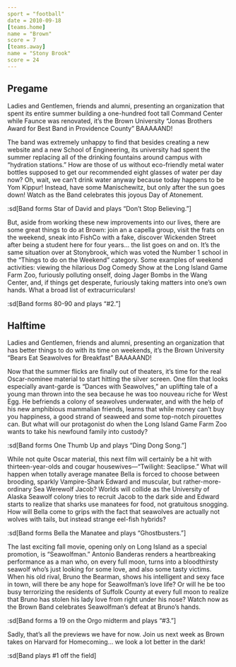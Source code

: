 ```yaml
---
sport = "football"
date = 2010-09-18
[teams.home]
name = "Brown"
score = 7
[teams.away]
name = "Stony Brook"
score = 24
---
```


## Pregame

Ladies and Gentlemen, friends and alumni, presenting an organization that spent its entire summer building a one-hundred foot tall Command Center while Faunce was renovated, it’s the Brown University “Jonas Brothers Award for Best Band in Providence County” BAAAAAND!

The band was extremely unhappy to find that besides creating a new website and a new School of Engineering, its university had spent the summer replacing all of the drinking fountains around campus with “hydration stations.” How are those of us without eco-friendly metal water bottles supposed to get our recommended eight glasses of water per day now? Oh, wait, we can’t drink water anyway because today happens to be Yom Kippur! Instead, have some Manischewitz, but only after the sun goes down! Watch as the Band celebrates this joyous Day of Atonement.

:sd[Band forms Star of David and plays “Don’t Stop Believing.”]

But, aside from working these new improvements into our lives, there are some great things to do at Brown: join an a capella group, visit the frats on the weekend, sneak into FishCo with a fake, discover Wickenden Street after being a student here for four years... the list goes on and on. It’s the same situation over at Stonybrook, which was voted the Number 1 school in the “Things to do on the Weekend” category. Some examples of weekend activities: viewing the hilarious Dog Comedy Show at the Long Island Game Farm Zoo, furiously polluting onself, doing Jager Bombs in the Wang Center, and, if things get desperate, furiously taking matters into one’s own hands. What a broad list of extracurriculars!

:sd[Band forms 80-90 and plays “#2.”]

## Halftime

Ladies and Gentlemen, friends and alumni, presenting an organization that has better things to do with its time on weekends, it’s the Brown University “Bears Eat Seawolves for Breakfast” BAAAAAND!

Now that the summer flicks are finally out of theaters, it’s time for the real Oscar-nominee material to start hitting the silver screen. One film that looks especially avant-garde is “Dances with Seawolves,” an uplifting tale of a young man thrown into the sea because he was too nouveau riche for West Egg. He befriends a colony of seawolves underwater, and with the help of his new amphibious mammalian friends, learns that while money can’t buy you happiness, a good strand of seaweed and some top-notch pirouettes can. But what will our protagonist do when the Long Island Game Farm Zoo wants to take his newfound family into custody?

:sd[Band forms One Thumb Up and plays “Ding Dong Song.”]

While not quite Oscar material, this next film will certainly be a hit with thirteen-year-olds and cougar housewives—“Twilight: Seaclipse.” What will happen when totally average manatee Bella is forced to choose between brooding, sparkly Vampire-Shark Edward and muscular, but rather-more-ordinary Sea Werewolf Jacob? Worlds will collide as the University of Alaska Seawolf colony tries to recruit Jacob to the dark side and Edward starts to realize that sharks use manatees for food, not gratuitous snogging. How will Bella come to grips with the fact that seawolves are actually not wolves with tails, but instead strange eel-fish hybrids?

:sd[Band forms Bella the Manatee and plays “Ghostbusters.”]

The last exciting fall movie, opening only on Long Island as a special promotion, is “Seawolfman.” Antonio Banderas renders a heartbreaking performance as a man who, on every full moon, turns into a bloodthirsty seawolf who’s just looking for some love, and also some tasty victims. When his old rival, Bruno the Bearman, shows his intelligent and sexy face in town, will there be any hope for Seawolfman’s love life? Or will he be too busy terrorizing the residents of Suffolk County at every full moon to realize that Bruno has stolen his lady love from right under his nose? Watch now as the Brown Band celebrates Seawolfman’s defeat at Bruno’s hands.

:sd[Band forms a 19 on the Orgo midterm and plays “#3.”]

Sadly, that’s all the previews we have for now. Join us next week as Brown takes on Harvard for Homecoming... we look a lot better in the dark!

:sd[Band plays #1 off the field]
